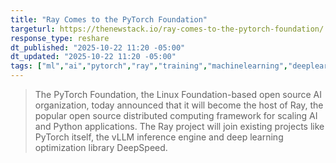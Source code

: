```yaml
---
title: "Ray Comes to the PyTorch Foundation"
targeturl: https://thenewstack.io/ray-comes-to-the-pytorch-foundation/
response_type: reshare
dt_published: "2025-10-22 11:20 -05:00"
dt_updated: "2025-10-22 11:20 -05:00"
tags: ["ml","ai","pytorch","ray","training","machinelearning","deeplearning","distributedcomputing","opensource","python"]
---
```


> The PyTorch Foundation, the Linux Foundation-based open source AI organization, today announced that it will become the host of Ray, the popular open source distributed computing framework for scaling AI and Python applications. The Ray project will join existing projects like PyTorch itself, the vLLM inference engine and deep learning optimization library DeepSpeed.